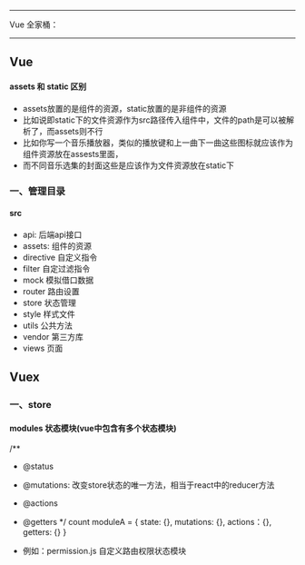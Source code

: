 **************************
Vue 全家桶：
**************************

## Vue

#### assets 和 static 区别
* assets放置的是组件的资源，static放置的是非组件的资源
* 比如说即static下的文件资源作为src路径传入组件中，文件的path是可以被解析了，而assets则不行
* 比如你写一个音乐播放器，类似的播放键和上一曲下一曲这些图标就应该作为组件资源放在assests里面，
* 而不同音乐选集的封面这些是应该作为文件资源放在static下

### 一、管理目录

#### src

* api: 后端api接口
* assets: 组件的资源
* directive 自定义指令
* filter 自定过滤指令
* mock 模拟借口数据
* router 路由设置
* store 状态管理
* style 样式文件
* utils 公共方法
* vendor 第三方库
* views 页面

## Vuex

### 一、store

#### modules 状态模块(vue中包含有多个状态模块)
/**
 * @status
 * @mutations: 改变store状态的唯一方法，相当于react中的reducer方法
 * @actions
 * @getters
 */
count moduleA = {
    state: {},
    mutations: {},
    actions：{},
    getters: {}
}

* 例如：permission.js 自定义路由权限状态模块




